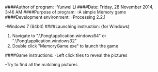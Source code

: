 ####Author of program: 
-Yunwei Li
####Date:
Friday, 28 November 2014, 3:46 AM
####Purpose of program:
-A simple Memory game
####Development environment: 
-Processing 2.2.1

-Windows 7 (64bit)
####Launching instruction: (for Windows)
1. Navigate to ".\Pong\application.windows64" or ".\Pong\application.windows32"
2. Double click "MemoryGame.exe" to launch the game

####Game instructions:
-Left click tiles to reveal the pictures

-Try to find all the matching pictures 
